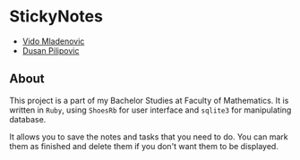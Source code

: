 <!-- This project is a part of my Bachelor Studies at Faculty of Mathematics. It is written in Ruby, using ShoesRb for user interface and sqlite3 for manipulating database. -->

# StickyNotes

* [Vido Mladenovic](https://www.linkedin.com/in/stro-vido-mae/)<br>
* [Dusan Pilipovic](https://github.com/razzil1)<br>

## About

This project is a part of my Bachelor Studies at Faculty of Mathematics. It is written in `Ruby`, using `ShoesRb` for user interface and `sqlite3` for manipulating database.

It allows you to save the notes and tasks that
you need to do. You can mark them as finished and delete them if you don't want them to be displayed.
